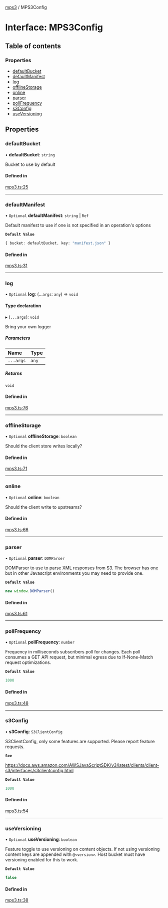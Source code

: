 [mps3](../API.md) / MPS3Config

# Interface: MPS3Config

## Table of contents

### Properties

- [defaultBucket](MPS3Config.md#defaultbucket)
- [defaultManifest](MPS3Config.md#defaultmanifest)
- [log](MPS3Config.md#log)
- [offlineStorage](MPS3Config.md#offlinestorage)
- [online](MPS3Config.md#online)
- [parser](MPS3Config.md#parser)
- [pollFrequency](MPS3Config.md#pollfrequency)
- [s3Config](MPS3Config.md#s3config)
- [useVersioning](MPS3Config.md#useversioning)

## Properties

### defaultBucket

• **defaultBucket**: `string`

Bucket to use by default

#### Defined in

[mps3.ts:25](https://github.com/endpointservices/mps3/blob/69a479f/src/mps3.ts#L25)

___

### defaultManifest

• `Optional` **defaultManifest**: `string` \| `Ref`

Default manifest to use if one is not specified in an
operation's options

**`Default Value`**

```ts
{ bucket: defaultBucket, key: "manifest.json" }
```

#### Defined in

[mps3.ts:31](https://github.com/endpointservices/mps3/blob/69a479f/src/mps3.ts#L31)

___

### log

• `Optional` **log**: (...`args`: `any`) => `void`

#### Type declaration

▸ (`...args`): `void`

Bring your own logger

##### Parameters

| Name | Type |
| :------ | :------ |
| `...args` | `any` |

##### Returns

`void`

#### Defined in

[mps3.ts:76](https://github.com/endpointservices/mps3/blob/69a479f/src/mps3.ts#L76)

___

### offlineStorage

• `Optional` **offlineStorage**: `boolean`

Should the client store writes locally?

#### Defined in

[mps3.ts:71](https://github.com/endpointservices/mps3/blob/69a479f/src/mps3.ts#L71)

___

### online

• `Optional` **online**: `boolean`

Should the client write to upstreams?

#### Defined in

[mps3.ts:66](https://github.com/endpointservices/mps3/blob/69a479f/src/mps3.ts#L66)

___

### parser

• `Optional` **parser**: `DOMParser`

DOMParser to use to parse XML responses from S3. The browser has one
but in other Javascript environments you may need to provide one.

**`Default Value`**

```ts
new window.DOMParser()
```

#### Defined in

[mps3.ts:61](https://github.com/endpointservices/mps3/blob/69a479f/src/mps3.ts#L61)

___

### pollFrequency

• `Optional` **pollFrequency**: `number`

Frequency in milliseconds subscribers poll for changes.
Each poll consumes a GET API request, but minimal egress
due to If-None-Match request optimizations.

**`Default Value`**

```ts
1000
```

#### Defined in

[mps3.ts:48](https://github.com/endpointservices/mps3/blob/69a479f/src/mps3.ts#L48)

___

### s3Config

• **s3Config**: `S3ClientConfig`

S3ClientConfig, only some features are supported. Please report feature requests.

**`See`**

https://docs.aws.amazon.com/AWSJavaScriptSDK/v3/latest/clients/client-s3/interfaces/s3clientconfig.html

**`Default Value`**

```ts
1000
```

#### Defined in

[mps3.ts:54](https://github.com/endpointservices/mps3/blob/69a479f/src/mps3.ts#L54)

___

### useVersioning

• `Optional` **useVersioning**: `boolean`

Feature toggle to use versioning on content objects. If not
using versioning content keys are appended with `@<version>`.
Host bucket must have versioning enabled for this to work.

**`Default Value`**

```ts
false
```

#### Defined in

[mps3.ts:38](https://github.com/endpointservices/mps3/blob/69a479f/src/mps3.ts#L38)
